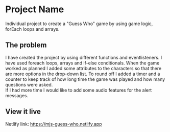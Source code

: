# Project Name

Individual project to create a "Guess Who" game by using game logic, forEach loops and arrays.

## The problem

I have created the project by using different functions and eventlisteners. I have used foreach loops, arrays and if-else conditionals. When the game worked as planned I added some attributes to the characters so that there are more options in the drop-down list. To round off I added a timer and a counter to keep track of how long time the game was played and how many questions were asked.  
If I had more time I would like to add some audio features for the alert messages.

## View it live

Netlify link: https://mjs-guess-who.netlify.app
